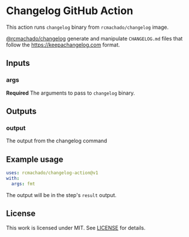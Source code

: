 # Changelog GitHub Action

This action runs `changelog` binary from `rcmachado/changelog` image.

[@rcmachado/changelog](https://github.com/rcmachado/changelog) generate and manipulate `CHANGELOG.md` files that follow the https://keepachangelog.com format.

## Inputs

### args

**Required** The arguments to pass to `changelog` binary.

## Outputs

### output

The output from the changelog command

## Example usage

```yaml
uses: rcmachado/changelog-action@v1
with:
  args: fmt
```

The output will be in the step's `result` output.

## License

This work is licensed under MIT. See [LICENSE](./LICENSE) for details.
